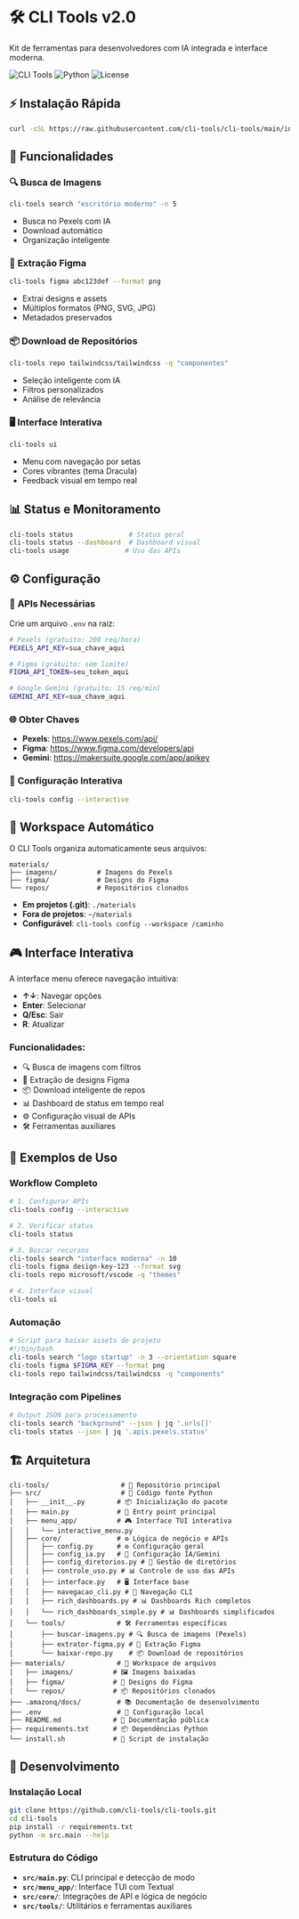 # 🛠️ CLI Tools v2.0

Kit de ferramentas para desenvolvedores com IA integrada e interface moderna.

![CLI Tools](https://img.shields.io/badge/CLI%20Tools-v2.0-purple?style=for-the-badge)
![Python](https://img.shields.io/badge/Python-3.8+-blue?style=for-the-badge)
![License](https://img.shields.io/badge/License-MIT-green?style=for-the-badge)

## ⚡ Instalação Rápida

```bash
curl -sSL https://raw.githubusercontent.com/cli-tools/cli-tools/main/install.sh | bash
```

## 🎯 Funcionalidades

### 🔍 **Busca de Imagens**
```bash
cli-tools search "escritório moderno" -n 5
```
- Busca no Pexels com IA
- Download automático
- Organização inteligente

### 🎨 **Extração Figma**
```bash
cli-tools figma abc123def --format png
```
- Extrai designs e assets
- Múltiplos formatos (PNG, SVG, JPG)
- Metadados preservados

### 📦 **Download de Repositórios**
```bash
cli-tools repo tailwindcss/tailwindcss -q "componentes"
```
- Seleção inteligente com IA
- Filtros personalizados
- Análise de relevância

### 🖥️ **Interface Interativa**
```bash
cli-tools ui
```
- Menu com navegação por setas
- Cores vibrantes (tema Dracula)
- Feedback visual em tempo real

## 📊 Status e Monitoramento

```bash
cli-tools status              # Status geral
cli-tools status --dashboard  # Dashboard visual
cli-tools usage              # Uso das APIs
```

## ⚙️ Configuração

### 🔑 **APIs Necessárias**

Crie um arquivo `.env` na raiz:

```bash
# Pexels (gratuito: 200 req/hora)
PEXELS_API_KEY=sua_chave_aqui

# Figma (gratuito: sem limite)
FIGMA_API_TOKEN=seu_token_aqui

# Google Gemini (gratuito: 15 req/min)
GEMINI_API_KEY=sua_chave_aqui
```

### 🌐 **Obter Chaves**

- **Pexels**: https://www.pexels.com/api/
- **Figma**: https://www.figma.com/developers/api
- **Gemini**: https://makersuite.google.com/app/apikey

### 🔧 **Configuração Interativa**

```bash
cli-tools config --interactive
```

## 📁 Workspace Automático

O CLI Tools organiza automaticamente seus arquivos:

```
materials/
├── imagens/          # Imagens do Pexels
├── figma/            # Designs do Figma
└── repos/            # Repositórios clonados
```

- **Em projetos (.git)**: `./materials`
- **Fora de projetos**: `~/materials`
- **Configurável**: `cli-tools config --workspace /caminho`

## 🎮 Interface Interativa

A interface menu oferece navegação intuitiva:

- **↑↓**: Navegar opções
- **Enter**: Selecionar
- **Q/Esc**: Sair
- **R**: Atualizar

### Funcionalidades:
- 🔍 Busca de imagens com filtros
- 🎨 Extração de designs Figma
- 📦 Download inteligente de repos
- 📊 Dashboard de status em tempo real
- ⚙️ Configuração visual de APIs
- 🛠️ Ferramentas auxiliares

## 🚀 Exemplos de Uso

### **Workflow Completo**
```bash
# 1. Configurar APIs
cli-tools config --interactive

# 2. Verificar status
cli-tools status

# 3. Buscar recursos
cli-tools search "interface moderna" -n 10
cli-tools figma design-key-123 --format svg
cli-tools repo microsoft/vscode -q "themes"

# 4. Interface visual
cli-tools ui
```

### **Automação**
```bash
# Script para baixar assets de projeto
#!/bin/bash
cli-tools search "logo startup" -n 3 --orientation square
cli-tools figma $FIGMA_KEY --format png
cli-tools repo tailwindcss/tailwindcss -q "components"
```

### **Integração com Pipelines**
```bash
# Output JSON para processamento
cli-tools search "background" --json | jq '.urls[]'
cli-tools status --json | jq '.apis.pexels.status'
```

## 🏗️ Arquitetura

```
cli-tools/                  # 📁 Repositório principal
├── src/                    # 🐍 Código fonte Python
│   ├── __init__.py        # 📦 Inicialização do pacote
│   ├── main.py            # 🚀 Entry point principal
│   ├── menu_app/          # 🎮 Interface TUI interativa
│   │   └── interactive_menu.py
│   ├── core/              # ⚙️ Lógica de negócio e APIs
│   │   ├── config.py      # ⚙️ Configuração geral
│   │   ├── config_ia.py   # 🤖 Configuração IA/Gemini
│   │   ├── config_diretorios.py # 📁 Gestão de diretórios
│   │   ├── controle_uso.py # 📊 Controle de uso das APIs
│   │   ├── interface.py   # 🖥️ Interface base
│   │   ├── navegacao_cli.py # 🧭 Navegação CLI
│   │   ├── rich_dashboards.py # 📊 Dashboards Rich completos
│   │   └── rich_dashboards_simple.py # 📊 Dashboards simplificados
│   └── tools/             # 🛠️ Ferramentas específicas
│       ├── buscar-imagens.py # 🔍 Busca de imagens (Pexels)
│       ├── extrator-figma.py # 🎨 Extração Figma
│       └── baixar-repo.py    # 📦 Download de repositórios
├── materials/             # 📁 Workspace de arquivos
│   ├── imagens/          # 🖼️ Imagens baixadas
│   ├── figma/            # 🎨 Designs do Figma
│   └── repos/            # 📦 Repositórios clonados
├── .amazonq/docs/         # 📚 Documentação de desenvolvimento
├── .env                   # 🔑 Configuração local
├── README.md             # 📖 Documentação pública
├── requirements.txt      # 📦 Dependências Python
└── install.sh            # 🚀 Script de instalação
```

## 🔧 Desenvolvimento

### **Instalação Local**
```bash
git clone https://github.com/cli-tools/cli-tools.git
cd cli-tools
pip install -r requirements.txt
python -m src.main --help
```

### **Estrutura do Código**
- **`src/main.py`**: CLI principal e detecção de modo
- **`src/menu_app/`**: Interface TUI com Textual
- **`src/core/`**: Integrações de API e lógica de negócio
- **`src/tools/`**: Utilitários e ferramentas auxiliares